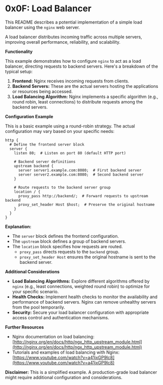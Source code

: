 # 0x0F: Load Balancer

This README describes a potential implementation of a simple load balancer using the `nginx` web server. 

A load balancer distributes incoming traffic across multiple servers, improving overall performance, reliability, and scalability.

**Functionality**

This example demonstrates how to configure `nginx` to act as a load balancer, directing requests to backend servers. Here's a breakdown of the typical setup:

1. **Frontend:** Nginx receives incoming requests from clients.
2. **Backend Servers:** These are the actual servers hosting the applications or resources being accessed.
3. **Load Balancing Algorithm:** Nginx implements a specific algorithm (e.g., round robin, least connections) to distribute requests among the backend servers.

**Configuration Example**

This is a basic example using a round-robin strategy. The actual configuration may vary based on your specific needs:

```nginx
http {
  # Define the frontend server block
  server {
    listen 80;  # Listen on port 80 (default HTTP port)

    # Backend server definitions
    upstream backend {
      server server1.example.com:8080;  # First backend server
      server server2.example.com:8080;  # Second backend server
    }

    # Route requests to the backend server group
    location / {
      proxy_pass http://backend/;  # Forward requests to upstream backend
      proxy_set_header Host $host;  # Preserve the original hostname
    }
  }
}
```

**Explanation:**

- The `server` block defines the frontend configuration.
- The `upstream` block defines a group of backend servers.
- The `location` block specifies how requests are routed.
  - `proxy_pass` directs requests to the `backend` group.
  - `proxy_set_header Host` ensures the original hostname is sent to the backend server.

**Additional Considerations**

- **Load Balancing Algorithms:** Explore different algorithms offered by `nginx` (e.g., least connections, weighted round robin) to optimize for your specific scenario.
- **Health Checks:** Implement health checks to monitor the availability and performance of backend servers. Nginx can remove unhealthy servers from the pool temporarily.
- **Security:** Secure your load balancer configuration with appropriate access control and authentication mechanisms.

**Further Resources**

- Nginx documentation on load balancing: [http://nginx.org/en/docs/http/ngx_http_upstream_module.html](http://nginx.org/en/docs/http/ngx_http_upstream_module.html)
- Tutorials and examples of load balancing with Nginx: [https://www.youtube.com/watch?v=a41jxGP9Ic8](https://www.youtube.com/watch?v=a41jxGP9Ic8)

**Disclaimer:** This is a simplified example. A production-grade load balancer might require additional configuration and considerations.

